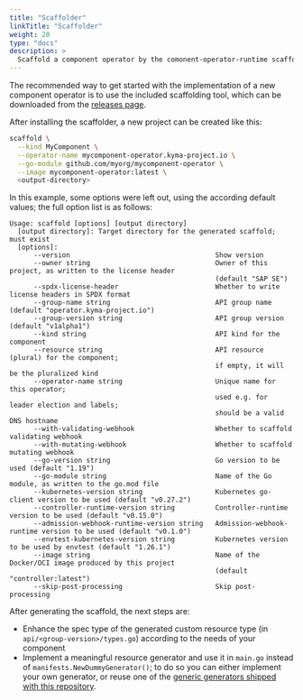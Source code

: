 ```yaml
---
title: "Scaffolder"
linkTitle: "Scaffolder"
weight: 20
type: "docs"
description: >
  Scaffold a component operator by the comonent-operator-runtime scaffolder
---
```


The recommended way to get started with the implementation of a new component operator is to use the included
scaffolding tool, which can be downloaded from the [releases page](https://github.com/sap/component-operator-runtime/releases/).

After installing the scaffolder, a new project can be created like this:

```bash
scaffold \
  --kind MyComponent \
  --operator-name mycomponent-operator.kyma-project.io \
  --go-module github.com/myorg/mycomponent-operator \
  --image mycomponent-operator:latest \
  <output-directory>
```

In this example, some options were left out, using the according default values; the full option list is as follows:

```
Usage: scaffold [options] [output directory]
  [output directory]: Target directory for the generated scaffold; must exist
  [options]:
      --version                                    Show version
      --owner string                               Owner of this project, as written to the license header
                                                   (default "SAP SE")
      --spdx-license-header                        Whether to write license headers in SPDX format
      --group-name string                          API group name (default "operator.kyma-project.io")
      --group-version string                       API group version (default "v1alpha1")
      --kind string                                API kind for the component
      --resource string                            API resource (plural) for the component;
                                                   if empty, it will be the pluralized kind
      --operator-name string                       Unique name for this operator;
                                                   used e.g. for leader election and labels;
                                                   should be a valid DNS hostname
      --with-validating-webhook                    Whether to scaffold validating webhook
      --with-mutating-webhook                      Whether to scaffold mutating webhook
      --go-version string                          Go version to be used (default "1.19")
      --go-module string                           Name of the Go module, as written to the go.mod file
      --kubernetes-version string                  Kubernetes go-client version to be used (default "v0.27.2")
      --controller-runtime-version string          Controller-runtime version to be used (default "v0.15.0")
      --admission-webhook-runtime-version string   Admission-webhook-runtime version to be used (default "v0.1.0")
      --envtest-kubernetes-version string          Kubernetes version to be used by envtest (default "1.26.1")
      --image string                               Name of the Docker/OCI image produced by this project
                                                   (default "controller:latest")
      --skip-post-processing                       Skip post-processing
```

After generating the scaffold, the next steps are:
- Enhance the spec type of the generated custom resource type (in `api/<group-version>/types.go`) according to the needs of
  your component
- Implement a meaningful resource generator and use it in `main.go` instead of `manifests.NewDummyGenerator()`;
  to do so you can either implement your own generator, or reuse one of the [generic generators shipped with this
  repository](../../generators).
